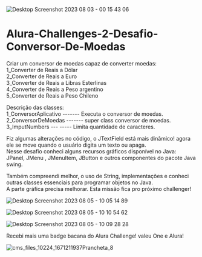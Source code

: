 ![Desktop Screenshot 2023 08 03 - 00 15 43 06](https://github.com/AldersonSantos/Alura-Challenges-2-Desafio-Conversor-De-Moedas/assets/131020135/20352336-953d-41f9-8550-b0427df6d425)
# Alura-Challenges-2-Desafio-Conversor-De-Moedas
Criar um conversor de moedas capaz de converter moedas:<br>
1_Converter de Reais a Dólar <br>
2_Converter de Reais a Euro  <br>
3_Converter de Reais a Libras Esterlinas <br>
4_Converter de Reais a Peso argentino<br>
5_Converter de Reais a Peso Chileno<br>

Descrição das classes:<br>
1_ConversorAplicativo ------- Executa o conversor de moedas.<br>
2_ConversorDeMoedas   ------- super class conversor de moedas.<br>
3_ImputNumbers      --- ----- Limita quantidade de caracteres.<br>

Fiz algumas alterações no código, o JTextField está mais dinâmico! agora ele se move quando o usuário digita um texto ou apaga.<br> 
Nesse desafio conheci alguns recursos gráficos disponível no Java: <br>
JPanel, JMenu , JMenuItem, JButton e outros componentes do pacote Java swing.<br>

Também compreendi melhor, o uso de String, implementações e conheci outras classes essenciais para programar objetos no Java.<br> 
A parte gráfica precisa melhorar. Esta missão fica pro próximo challenger!<br> 

![Desktop Screenshot 2023 08 05 - 10 05 14 89](https://github.com/AldersonSantos/Alura-Challenges-2-Desafio-Conversor-De-Moedas/assets/131020135/8c56f561-506a-42ec-88bc-37cbf2536a24)

![Desktop Screenshot 2023 08 05 - 10 10 54 62](https://github.com/AldersonSantos/Alura-Challenges-2-Desafio-Conversor-De-Moedas/assets/131020135/a4a5a7fe-3bfb-4eb1-bb2e-9eebb9a86a07)

![Desktop Screenshot 2023 08 05 - 10 09 28 28](https://github.com/AldersonSantos/Alura-Challenges-2-Desafio-Conversor-De-Moedas/assets/131020135/667a50ca-d477-4e6b-8543-0ac58bce5bbb)



Recebi mais uma badge bacana do Alura Challenge! valeu One e Alura!<br>

![cms_files_10224_1671211937Prancheta_8](https://github.com/AldersonSantos/Alura-Challenges-2-Desafio-Conversor-De-Moedas/assets/131020135/7543cba7-31bb-4c91-b973-bc4506944f36)

